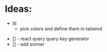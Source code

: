 # Ideas:
- [x] - pick colors and define them in tailwind
- [] - react query query key generator
- [] - add sonner
